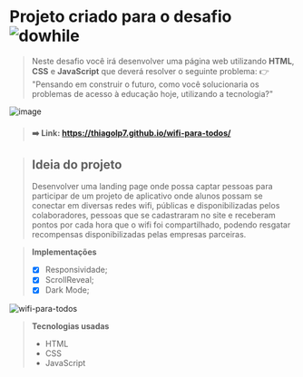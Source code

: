 # Projeto criado para o desafio ![dowhile](https://user-images.githubusercontent.com/92824127/146020437-0fa30346-3e89-4d7a-979a-6663dc128f7e.png)




> Neste desafio você irá desenvolver uma página web utilizando **HTML**, **CSS** e **JavaScript** que deverá resolver o seguinte problema:
> 👉 "Pensando em construir o futuro, como você solucionaria os problemas de acesso à educação hoje, utilizando a tecnologia?"

![image](https://user-images.githubusercontent.com/92824127/146018747-50c1fcd9-0596-4543-b0f0-2caf2e6a1990.png)

> #### ➡️  Link: <a href="https://thiagolp7.github.io/wifi-para-todos/" target="_blank">https://thiagolp7.github.io/wifi-para-todos/<a>

> ## Ideia do projeto
> Desenvolver uma landing page onde possa captar pessoas para participar de um projeto de aplicativo onde alunos possam se conectar em diversas redes wifi, públicas e disponibilizadas pelos colaboradores, pessoas que se cadastraram no site e receberam pontos por cada hora que o wifi foi compartilhado, podendo resgatar recompensas disponibilizadas pelas empresas parceiras. 

> **Implementações** 
> - [x] Responsividade; 
> - [x] ScrollReveal;
> - [x] Dark Mode; 

![wifi-para-todos](https://user-images.githubusercontent.com/92824127/146027100-f7681b69-a1ab-4aa4-adcf-4ae8b3fa3f4b.gif)


> **Tecnologias usadas**
> - HTML
> - CSS
> - JavaScript


